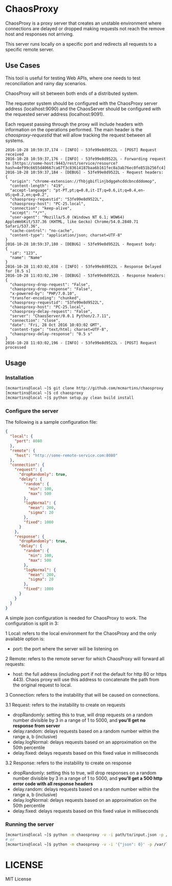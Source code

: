 # ChaosProxy

ChaosProxy is a proxy server that creates an unstable environment where connections 
are delayed or dropped making requests not reach the remove host and responses not arriving.

This server runs locally on a specific port and redirects all requests to a specific remote server.

## Use Cases

This tool is useful for testing Web APIs, where one needs to test reconciliation and rainy day scenarios.

ChaosProxy will sit between both ends of a distributed system.

The requester system should be configured with the ChaosProxy server address (localhost:9090) and 
the ChaosServer should be configured with the requested server address (localhost:9091).

Each request passing through the proxy will include headers with information on the operations performed.
The main header is the *chaosproxy-requestid* that will allow tracking the request between all systems.

```log
2016-10-28 10:59:37,174 - [INFO] - 53fe99e8d9522L - [POST] Request received
2016-10-28 10:59:37,176 - [INFO] - 53fe99e8d9522L - Forwarding request to [https://some-host:9443/rest/service/resource?hash=4ef99c6655d40667ca67f3c83614187baa6b161fec8a3ab76ec0fe851b256fc4]
2016-10-28 10:59:37,184 - [DEBUG] - 53fe99e8d9522L - Request headers:
{
  "origin": "chrome-extension://fhbjgbiflinjbdggehcddcbncdddomop", 
  "content-length": "419", 
  "accept-language": "pt-PT,pt;q=0.8,it-IT;q=0.6,it;q=0.4,en-US;q=0.2,en;q=0.2", 
  "chaosproxy-requestid": "53fe99e8d9522L", 
  "chaosproxy-host": "PC-25.local", 
  "connection": "keep-alive", 
  "accept": "*/*", 
  "user-agent": "Mozilla/5.0 (Windows NT 6.1; WOW64) AppleWebKit/537.36 (KHTML, like Gecko) Chrome/54.0.2840.71 Safari/537.36", 
  "cache-control": "no-cache", 
  "content-type": "application/json; charset=UTF-8"
}
2016-10-28 10:59:37,180 - [DEBUG] - 53fe99e8d9522L - Request body:
{
  "id": "123", 
  "name": "Name"
}
2016-10-28 11:03:02,038 - [INFO] - 53fe99e8d9522L - Response Delayed for [0.5 s]
2016-10-28 11:03:02,190 - [DEBUG] - 53fe99e8d9522L - Response headers:
{
  "chaosproxy-drop-request": "False", 
  "chaosproxy-drop-response": "False", 
  "x-powered-by": "PHP/7.0.10", 
  "transfer-encoding": "chunked", 
  "chaosproxy-requestid": "53fe99e8d9522L", 
  "chaosproxy-host": "PC-25.local", 
  "chaosproxy-delay-request": "False", 
  "server": "ChaosServer/0.0.1 Python/2.7.11", 
  "connection": "close", 
  "date": "Fri, 28 Oct 2016 10:03:02 GMT", 
  "content-type": "text/html; charset=UTF-8", 
  "chaosproxy-delay-response": "0.5 s"
}
2016-10-28 11:03:02,196 - [INFO] - 53fe99e8d9522L - [POST] Request processed
```

## Usage

### Installation

```bash
[mcmartins@local ~]$ git clone http://github.com/mcmartins/chaosproxy
[mcmartins@local ~]$ cd chaosproxy
[mcmartins@local ~]$ python setup.py clean build install
```

### Configure the server

The following is a sample configuration file:

```json
{
  "local": {
    "port": 8080
  },
  "remote": {
    "host": "http://some-remote-service.com:8080"
  },
  "connection": {
    "request": {
      "dropRandomly": true,
      "delay": {
        "random": {
          "min": 100,
          "max": 500
        },
        "logNormal": {
          "mean": 200,
          "sigma": 20
        },
        "fixed": 1000
      }
    },
    "response": {
      "dropRandomly": true,
      "delay": {
        "random": {
          "min": 100,
          "max": 500
        },
        "logNormal": {
          "mean": 200,
          "sigma": 20
        },
        "fixed": 1000
      }
    }
  }
}
```

A simple json configuration is needed for ChaosProxy to work. The configuration is split in 3:

1 Local: refers to the local environment for the ChaosProxy and the only available option is:

- port: the port where the server will be listening on

2 Remote: refers to the remote server for which ChaosProxy will forward all requests:

- host: the full address (including port if not the default for http 80 or https 443). Chaos proxy will use this address to concatenate the path from the original request to local.

3 Connection: refers to the instability that will be caused on connections. 

3.1 Request: refers to the instability to create on requests

- dropRandomly: setting this to true, will drop requests on a random number divisible by 3 in a range of 1 to 5000, and **you'll get no response from server**
- delay.random: delays requests based on a random number within the range a, b (inclusive)
- delay.logNormal: delays requests based on an approximation on the 50th percentile
- delay.fixed: delays requests based on this fixed value in milliseconds

3.2 Response: refers to the instability to create on response

- dropRandomly: setting this to true, will drop responses on a random number divisible by 3 in a range of 1 to 5000, and **you'll get a 500 http error code with all response headers**
- delay.random: delays requests based on a random number within the range a, b (inclusive)
- delay.logNormal: delays requests based on an approximation on the 50th percentile
- delay.fixed: delays requests based on this fixed value in milliseconds

### Running the server

```bash
[mcmartins@local ~]$ python -m chaosproxy -v -i path/to/input.json -p /var/logs
# or
[mcmartins@local ~]$ python -m chaosproxy -v -i '{"json": 0}' -p /var/logs
```

# LICENSE

MIT License